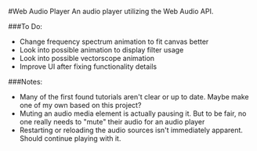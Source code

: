 #Web Audio Player
An audio player utilizing the Web Audio API.

###To Do:
- Change frequency spectrum animation to fit canvas better
- Look into possible animation to display filter usage
- Look into possible vectorscope animation
- Improve UI after fixing functionality details


###Notes:
- Many of the first found tutorials aren't clear or up to date. Maybe make one of my own based on this project?
- Muting an audio media element is actually pausing it. But to be fair,  no one really needs to "mute" their audio for an audio player
- Restarting or reloading the audio sources isn't immediately apparent. Should continue playing with it.
